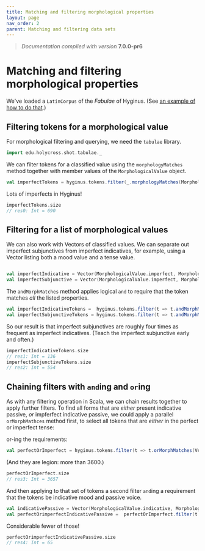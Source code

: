 ```yaml
---
title: Matching and filtering morphological properties
layout: page
nav_order: 2
parent: Matching and filtering data sets
---
```



> *Documentation compiled with version* **7.0.0-pr6**

# Matching and filtering morphological properties



We've loaded a `LatinCorpus` of the *Fabulae* of Hyginus. (See [an example of how to do that](../../datamodels/parsedTokenSequence/).)



## Filtering tokens for a morphological value

For morphological filtering and querying, we need the `tabulae` library.

```scala
import edu.holycross.shot.tabulae._
```



We can filter tokens for a classified value using the `morphologyMatches` method together with member values of the `MorphologicalValue` object.

```scala
val imperfectTokens = hyginus.tokens.filter(_.morphologyMatches(MorphologicalValue.imperfect))
```

Lots of imperfects in Hyginus!

```scala
imperfectTokens.size
// res0: Int = 690
```

## Filtering for a list of morphological values

We can also work with Vectors of classified values.  We can separate out imperfect subjunctives from imperfect indicatives, for example, using a Vector listing both a mood value and a tense value.

```scala

val imperfectIndicative = Vector(MorphologicalValue.imperfect, MorphologicalValue.indicative)
val imperfectSubjunctive = Vector(MorphologicalValue.imperfect, MorphologicalValue.subjunctive)
```


The `andMorphMatches` method applies logical `and` to require that the token matches *all* the listed properties.


```scala
val imperfectIndicativeTokens =  hyginus.tokens.filter(t => t.andMorphMatches(imperfectIndicative))
val imperfectSubjunctiveTokens = hyginus.tokens.filter(t => t.andMorphMatches(imperfectSubjunctive))
```

So our result is that imperfect subjunctives are roughly four times as frequent as imperfect indicatives.  (Teach the imperfect subjunctive early and often.)

```scala
imperfectIndicativeTokens.size
// res1: Int = 136
imperfectSubjunctiveTokens.size
// res2: Int = 554
```




## Chaining filters with `and`ing and `or`ing

As with any filtering operation in Scala, we can chain results together to apply further filters.  To find all forms that are *either* present indicative passive, *or* impferfect indicative passive, we could apply a parallel `orMorphMathces` method first, to select all tokens that are *either* in the perfect or imperfect tense:



or-ing the requirements:
```scala
val perfectOrImperfect = hyginus.tokens.filter(t => t.orMorphMatches(Vector(MorphologicalValue.perfect, MorphologicalValue.imperfect)))
```

(And they are legion: more than 3600.)
```scala
perfectOrImperfect.size
// res3: Int = 3657
```

And then applying to that set of tokens a second filter `and`ing a requirement that the tokens be indicative mood and passive voice.


```scala
val indicativePassive = Vector(MorphologicalValue.indicative, MorphologicalValue.passive)
val perfectOrimperfectIndicativePassive =  perfectOrImperfect.filter(t => t.andMorphMatches(indicativePassive))
```

Considerable fewer of those!
```scala
perfectOrimperfectIndicativePassive.size
// res4: Int = 65
```
